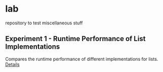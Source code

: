 # lab
repository to test miscellaneous stuff

## Experiment 1 - Runtime Performance of List Implementations
Compares the runtime performance of different implementations for lists.
[Details](experiment1/README)
